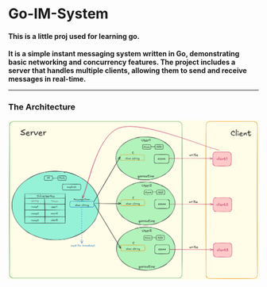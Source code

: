 # Go-IM-System
#### This is a little proj used for learning go.

**It is a simple instant messaging system written in Go, demonstrating basic networking and concurrency features. The project includes a server that handles multiple clients, allowing them to send and receive messages in real-time.**

---

### The Architecture
![Mindmap](docs/mindMap.png)
